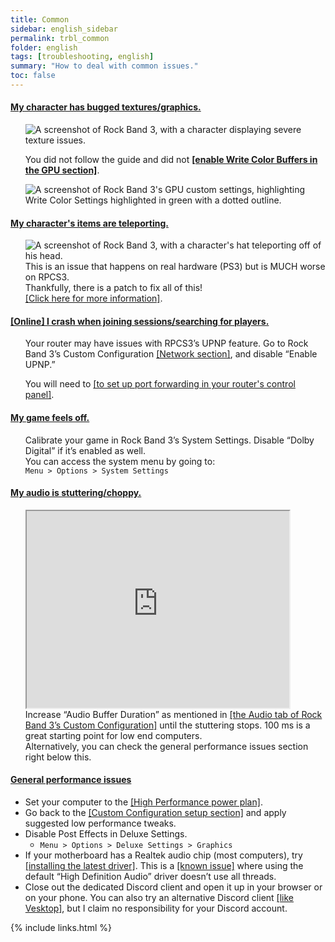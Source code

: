 ```yaml
---
title: Common
sidebar: english_sidebar
permalink: trbl_common
folder: english
tags: [troubleshooting, english]
summary: "How to deal with common issues."
toc: false
---
```


<div class="panel-group" id="accordion">
                    <div class="panel panel-default">
                        <div class="panel-heading">
                            <h4 class="panel-title">
                                <a class="noCrossRef accordion-toggle" data-toggle="collapse" data-parent="#accordion" href="#bugged-textures">My character has bugged textures/graphics.</a>
                            </h4>
                        </div>
                        <div id="bugged-textures" class="panel-collapse collapse noCrossRef">
                            <div class="panel-body">
<ul><p><img src="https://rb3pc.milohax.org/images/trbl/common/wcb.png" alt="A screenshot of Rock Band 3, with a character displaying severe texture issues." title="Graphical issues"></p>
<p>You did not follow the guide and did not <a href="https://rb3pc.milohax.org/custom_config#custom-configuration" target="_blank"><strong>[enable Write Color Buffers in the GPU section]</strong></a>.</p>
<p><img src="https://rb3pc.milohax.org/images/trbl/common/wcbon.png" alt="A screenshot of Rock Band 3's GPU custom settings, highlighting Write Color Settings highlighted in green with a dotted outline." title="GPU"></p></ul>
                            </div>
                        </div>
                    </div>
                    <!-- /.panel -->
                    <div class="panel panel-default">
                        <div class="panel-heading">
                            <h4 class="panel-title">
                                <a class="noCrossRef accordion-toggle" data-toggle="collapse" data-parent="#accordion" href="#flying-instruments">My character's items are teleporting.</a>
                            </h4>
                        </div>
                        <div id="flying-instruments" class="panel-collapse collapse">
                            <div class="panel-body">
<ul><p><img src="https://rb3pc.milohax.org/images/trbl/common/flyinst.png" alt="A screenshot of Rock Band 3, with a character's hat teleporting off of his head."><br>
This is an issue that happens on real hardware (PS3) but is MUCH worse on RPCS3.<br>
Thankfully, there is a patch to fix all of this!<br>
<a href="https://rb3pc.milohax.org/teleporting" target="_blank">[Click here for more information]</a>.</p></ul>
                            </div>
                        </div>
                    </div>
                    <!-- /.panel -->
                    <div class="panel panel-default">
                        <div class="panel-heading">
                            <h4 class="panel-title">
                                <a class="noCrossRef accordion-toggle" data-toggle="collapse" data-parent="#accordion" href="#online-i-crash-when-joining-sessionssearching-for-players">[Online] I crash when joining sessions/searching for players.</a>
                            </h4>
                        </div>
                        <div id="online-i-crash-when-joining-sessionssearching-for-players" class="panel-collapse collapse">
                            <div class="panel-body">
<ul><p>Your router may have issues with RPCS3’s UPNP feature. Go to Rock Band 3’s Custom Configuration <a href="https://rb3pc.milohax.org/custom_config_net" target="_blank">[Network section]</a>, and disable “Enable UPNP.”</p>
<p>You will need to <a href="https://www.noip.com/support/knowledgebase/general-port-forwarding-guide" target="_blank">[to set up port forwarding in your router's control panel]</a>.</p></ul>
                            </div>
                        </div>
                    </div>
                    <!-- /.panel -->
                    <div class="panel panel-default">
                        <div class="panel-heading">
                            <h4 class="panel-title">
                                <a class="noCrossRef accordion-toggle" data-toggle="collapse" data-parent="#accordion" href="#my-game-feels-off">My game feels off.</a>
                            </h4>
                        </div>
                        <div id="my-game-feels-off" class="panel-collapse collapse">
                            <div class="panel-body">
<ul><p>Calibrate your game in Rock Band 3’s System Settings. Disable “Dolby Digital” if it’s enabled as well.<br>
You can access the system menu by going to:<br>
<code>Menu &gt; Options &gt; System Settings</code></p></ul>
                            </div>
                        </div>
                    </div>
                    <!-- /.panel -->
                    <div class="panel panel-default">
                        <div class="panel-heading">
                            <h4 class="panel-title">
                                <a class="noCrossRef accordion-toggle" data-toggle="collapse" data-parent="#accordion" href="#my-audio-is-stutteringchoppy">My audio is stuttering/choppy.</a>
                            </h4>
                        </div>
                        <div id="my-audio-is-stutteringchoppy" class="panel-collapse collapse">
                            <div class="panel-body">
<ul><p><iframe src="https://www.youtube.com/embed/UoCMEQbNThs" width="420" height="315">&#10;</iframe><br> 
Increase “Audio Buffer Duration” as mentioned in <a href="https://rb3pc.milohax.org/custom_config#configuration" target="_blank">[the Audio tab of Rock Band 3’s Custom Configuration]</a> until the stuttering stops. 100 ms is a great starting point for low end computers.<br>
Alternatively, you can check the general performance issues section right below this.</p></ul>
                            </div></div></div>
                    <!-- /.panel -->
                    <div class="panel panel-default">
                        <div class="panel-heading">
                            <h4 class="panel-title">
                                <a class="noCrossRef accordion-toggle" data-toggle="collapse" data-parent="#accordion" href="#general-performance-issues">General performance issues</a>
                            </h4>
                        </div>
                        <div id="general-performance-issues" class="panel-collapse collapse">
                            <div class="panel-body">
<ul>
<li>Set your computer to the <a href="https://help.ableton.com/hc/en-us/articles/115000211304-Using-the-High-performance-power-plan-Windows-" target="_blank">[High Performance power plan]</a>.</li>
<li>Go back to the <a href="https://rb3pc.milohax.org/custom_config#custom-configuration" target="_blank">[Custom Configuration setup section]</a> and apply suggested low performance tweaks.</li>
<li>Disable Post Effects in Deluxe Settings.
<ul>
<li><code>Menu &gt; Options &gt; Deluxe Settings &gt; Graphics</code></li>
</ul>
</li>
<li>If your motherboard has a Realtek audio chip (most computers), try <a href="https://www.realtek.com/Download/List?cate_id=593&menu_id=298" target="_blank">[installing the latest driver]</a>. This is a <a href="https://github.com/RPCS3/rpcs3/issues/14648" target="_blank">[known issue]</a> where using the default “High Definition Audio” driver doesn’t use all threads.</li>
<li>Close out the dedicated Discord client and open it up in your browser or on your phone. You can also try an alternative Discord client <a href="https://github.com/Vencord/Vesktop" target="_blank">[like Vesktop]</a>, but I claim no responsibility for your Discord account.</li></ul>
                            </div>
                        </div>
                    </div>
                    <!-- /.panel -->
</div>
<!-- /.panel-group -->

{% include links.html %}